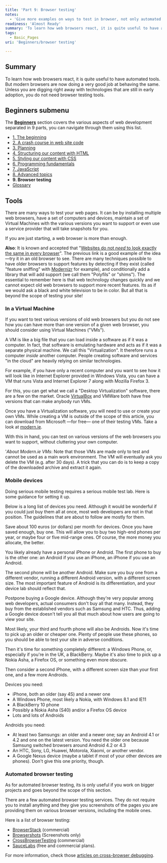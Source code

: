 ```yaml
---
title: 'Part 9: Browser testing'
notes:
  - 'Give more examples on ways to test in browser, not only automated commercial tools, but maybe talk about linting, etc.'
readiness: 'Almost Ready'
summary: 'To learn how web browsers react, it is quite useful to have automated tools. But modern browsers are now doing a very good job at behaving the same. Unless you are digging right away with technologies that are still in early adoption, you do not need browser testing tools.'
tags:
  - Basic_Pages
uri: 'Beginners/browser testing'

---
```

## Summary

To learn how web browsers react, it is quite useful to have automated tools. But modern browsers are now doing a very good job at behaving the same. Unless you are digging right away with technologies that are still in early adoption, you do not need browser testing tools.

## Beginners submenu

The **[Beginners](/Beginners)** section covers the various aspects of web development separated in 9 parts, you can navigate through them using this list.

-   [1. The beginning](/Beginners/the_beginning)
-   [2. A crash course in web site code](/Beginners/crash_course)
-   [3. Planning](/Beginners/planning)
-   [4. Structuring our content with HTML](/Beginners/html)
-   [5. Styling our content with CSS](/Beginners/css)
-   [6. Programming fundamentals](/Beginners/programming)
-   [7. JavaScript](/Beginners/javascript)
-   [8. Advanced topics](/Beginners/advanced)
-   **9. Browser testing**
-   [Glossary](/Beginners/glossary)

## Tools

There are many ways to test your web pages. It can be by installing multiple web browsers, have a set of computers and devices, maintain a set of Virtual Machines with the various versions you want to support or even use a service provider that will take snapshots for you.

If you are just starting, a web browser is more than enough.

**Also**: It is known and accepted that "[Websites do not *need* to look exactly the same in every browser](http://dowebsitesneedtolookexactlythesameineverybrowser.com/)". The previous link is a good example of the idea —try it in an old browser to see. There are many techniques possible to have older browsers to support features by detecting if they exist (called "feature sniffing" with [Modernizr](http://modernizr.com) for example), and conditionally add a library that will add support (we call them "Polyfils" or "shims"). The essential to remember here is that web technology changes quickly and we cannot expect old web browsers to support more recent features. Its as if we would ask a black and white television to be in color. But all that is beyond the scope of testing your site!

### In a Virtual Machine

If you want to test various versions of old web browsers but you do not see how you can have more than one version of a given web browser, you should consider using Virtual Machines ("VMs").

A VM is like a big file that you can load inside a software as if it was a computer. In fact, that software is emulating hardware and acts as if it was a separate physical machine. We call this "Virtualization". It therefore runs a computer *inside* another computer. People creating software and services "in the cloud" are heavily relying on similar technologies.

For example, if you have only a recent computer and you want to see how it will look like in Internet Explorer provided in Windows Vista, you can have a VM that runs Vista and Internet Explorer 7 along with Mozilla Firefox 3.

For this, you can get what we call a "Desktop Virtualization" software, there are a few on the market. Oracle [VirtualBox](https://www.virtualbox.org/) and VMWare both have free versions that can make anybody run VMs.

Once you have a Virtualization software, you will need to use or create your own VMs. While creating a VM is outside of the scope of this article, you can download from Microsoft —for free— one of their testing VMs. Take a look at [modern.ie](http://modern.ie).

With this in hand, you can test on various versions of the web browsers you want to support, without cluttering your own computer.

'*About Modern.ie VMs*: Note that those VMs are made only to test and cannot be used as a main work environment. The VM will eventually ask you delete the VM (e.g. after 30 days). A trick that you can do is to keep a copy of the downloaded archive and extract it again.

### Mobile devices

Doing serious mobile testing requires a serious mobile test lab. Here is some guidance for setting it up.

Below is a long list of devices you need. Although it would be wonderful if you could just buy them all at once, most web developers are not in that position. The guidelines that are about to follow are mostly for them.

Save about 100 euros (or dollars) per month for devices. Once you have saved enough, buy one. This will allow you to buy two high-end phones per year, or maybe four or five mid-range ones. Of course, the more money you allocate, the better.

You likely already have a personal iPhone or Android. The first phone to buy is the other one: an Android if you use an iPhone, an iPhone if you use an Android.

The second phone will be another Android. Make sure you buy one from a different vendor, running a different Android version, with a different screen size. The most important feature of Android is its differentiation, and your device lab should reflect that.

Postpone buying a Google device. Although they're very popular among web developers, actual consumers don't buy all that many. Instead, they buy from the established vendors such as Samsung and HTC. Thus, adding a Google device doesn't tell you all that much about how users are going to view your site.

Most likely, your third and fourth phone will also be Androids. Now it's time to pick up an older or cheaper one. Plenty of people use these phones, so you should be able to test your site in adverse conditions.

Then it's time for something completely different: a Windows Phone, or, especially if you're in the UK, a BlackBerry. Maybe it's also time to pick up a Nokia Asha, a Firefox OS, or something even more obscure.

Then consider a second iPhone, with a different screen size than your first one, and a few more Androids.

Devices you need:

-   iPhone, both an older (say 4S) and a newer one
-   A Windows Phone, most likely a Nokia, with Windows 8.1 and IE11
-   A BlackBerry 10 phone
-   Possibly a Nokia Asha (S40) and/or a Firefox OS device
-   Lots and lots of Androids

Androids you need:

-   At least two Samsungs: an older and a newer one; say an Android 4.1 or 4.2 and one on the latest version. You need the older one because Samsung switched browsers around Android 4.2 or 4.3
-   An HTC, Sony, LG, Huawei, Motorola, Xiaomi, or another vendor.
-   A Google Nexus device (maybe a tablet if most of your other devices are phones). Don't give this one priority, though.

### Automated browser testing

As for automated browser testing, its is only useful if you work on bigger projects and goes beyond the scope of this section.

There are a few automated browser testing services. They do not require you to install anything and they give you screenshots of the pages you are providing them on various browser versions, including the mobile ones.

Here is a list of browser testing:

-   [BrowserStack](http://www.browserstack.com/) (commercial)
-   [Browsershots](http://browsershots.org/) (Screenshots only)
-   [CrossBrowserTesting](http://crossbrowsertesting.com/) (commercial)
-   [SauceLabs](https://saucelabs.com/) (free and commercial plans).

For more information, check those [articles on cross-browser debugging](/concepts/cross_browser_techniques).

